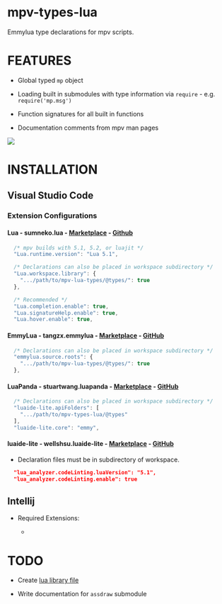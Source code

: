 mpv-types-lua
======

Emmylua type declarations for mpv scripts.

# FEATURES

- Global typed `mp` object

- Loading built in submodules with type information via `require` - e.g. `require('mp.msg')`

- Function signatures for all built in functions

- Documentation comments from mpv man pages

![][feature-image]

# INSTALLATION

## Visual Studio Code

### Extension Configurations

#### Lua - sumneko.lua - [Marketplace][sumneko.lua] - [Github][sumneko.lua-repo]

``` javascript
  /* mpv builds with 5.1, 5.2, or luajit */
  "Lua.runtime.version": "Lua 5.1",

  /* Declarations can also be placed in workspace subdirectory */
  "Lua.workspace.library": {
    ".../path/to/mpv-lua-types/@types/": true
  },

  /* Recommended */
  "Lua.completion.enable": true,
  "Lua.signatureHelp.enable": true,
  "Lua.hover.enable": true,
```

#### EmmyLua - tangzx.emmylua - [Marketplace][tangzx.emmylua] - [GitHub][tangzx.emmylua-repo]

``` javascript
  /* Declarations can also be placed in workspace subdirectory */
  "emmylua.source.roots": {
    ".../path/to/mpv-lua-types/@types/": true
  },
```

#### LuaPanda - stuartwang.luapanda - [Marketplace][stuartwang.luapanda] - [GitHub][stuartwang.luapanda-repo]

``` javascript
  /* Declarations can also be placed in workspace subdirectory */
  "luaide-lite.apiFolders": [
    ".../path/to/mpv-types-lua/@types"
  ],
  "luaide-lite.core": "emmy",
```

#### luaide-lite - wellshsu.luaide-lite - [Marketplace][wellshsu.luaide-lite] - [GitHub][wellshsu.luaide-lite-repo]

- Declaration files must be in subdirectory of workspace.

``` json
  "lua_analyzer.codeLinting.luaVersion": "5.1",
  "lua_analyzer.codeLinting.enable": true
```

## Intellij

- Required Extensions:

  - 

# TODO

 - Create [lua library file](https://github.com/actboy168/lni)
 
 - Write documentation for `assdraw` submodule

[feature-image]:             media/mpv-types-lua-diptych-vscode-intellij.full.png
[sumneko.lua]:               https://marketplace.visualstudio.com/items?itemName=sumneko.lua
[sumneko.lua-repo]:          https://github.com/sumneko/lua-language-server
[tangzx.emmylua]:            https://marketplace.visualstudio.com/items?itemName=tangzx.emmylua
[tangzx.emmylua-repo]:       https://github.com/EmmyLua/VSCode-EmmyLua
[stuartwang.luapanda]:       https://marketplace.visualstudio.com/items?itemName=stuartwang.luapanda
[stuartwang.luapanda-repo]:  https://github.com/Tencent/LuaPanda
[wellshsu.luaide-lite]:      https://marketplace.visualstudio.com/items?itemName=wellshsu.luaide-lite
[wellshsu.luaide-lite-repo]: https://github.com/hsu2017/luaide-lite